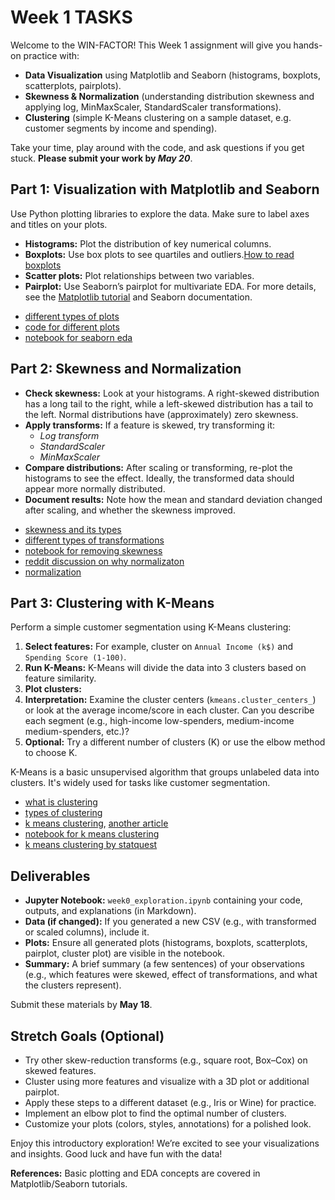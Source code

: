 # Week 1 TASKS

Welcome to the WIN-FACTOR! This Week 1 assignment will give you hands-on practice with:

* **Data Visualization** using Matplotlib and Seaborn (histograms, boxplots, scatterplots, pairplots).
* **Skewness & Normalization** (understanding distribution skewness and applying log, MinMaxScaler, StandardScaler transformations).
* **Clustering** (simple K-Means clustering on a sample dataset, e.g. customer segments by income and spending).

Take your time, play around with the code, and ask questions if you get stuck. **Please submit your work by *May 20***.


## Part 1: Visualization with Matplotlib and Seaborn

Use Python plotting libraries to explore the data. Make sure to label axes and titles on your plots.

* **Histograms:** Plot the distribution of key numerical columns.
* **Boxplots:** Use box plots to see quartiles and outliers.[How to read boxplots](https://www.ncl.ac.uk/webtemplate/ask-assets/external/maths-resources/statistics/data-presentation/box-and-whisker-plots.html)
* **Scatter plots:** Plot relationships between two variables.
* **Pairplot:** Use Seaborn’s pairplot for multivariate EDA.
For more details, see the [Matplotlib tutorial](https://matplotlib.org/stable/tutorials/introductory/pyplot.html) and Seaborn documentation.
- [different types of plots](https://www.comet.com/site/blog/different-plots-used-in-exploratory-data-analysis-eda/)
- [code for different plots](https://medium.com/artificial-intelligence-101/exploratory-data-analysis-eda-with-matplotlib-and-seaborn-a-practical-guide-9284672534df)
- [notebook for seaborn eda](https://www.kaggle.com/code/abdokamr/eda-by-seaborn-feature-engineering-for-beginners)


## Part 2: Skewness and Normalization
* **Check skewness:** Look at your histograms. A right-skewed distribution has a long tail to the right, while a left-skewed distribution has a tail to the left. Normal distributions have (approximately) zero skewness.
* **Apply transforms:** If a feature is skewed, try transforming it:
  * *Log transform*
  * *StandardScaler*
  * *MinMaxScaler*
* **Compare distributions:** After scaling or transforming, re-plot the histograms to see the effect. Ideally, the transformed data should appear more normally distributed.
* **Document results:** Note how the mean and standard deviation changed after scaling, and whether the skewness improved.
- [skewness and its types](https://yashowardhanshinde.medium.com/what-is-skewness-in-data-how-to-fix-skewed-data-in-python-a792e98c0fa6)
- [different types of transformations](https://www.linkedin.com/pulse/how-remove-skewness-data-learn-6-powerful-siddharth-sahasrabudhe-xla3f?trk=public_post)
- [notebook for removing skewness](https://www.kaggle.com/code/swagabyss/skew-handling-techniques#Methods-for-handling-the--Right-Skewed-data)
- [reddit discussion on why normalizaton](https://www.reddit.com/r/datascience/comments/v4u6e4/why_should_we_normalize_our_data_are_there_any/)
- [normalization](https://medium.com/@weidagang/demystifying-machine-learning-normalization-0cdb8b281234)
## Part 3: Clustering with K-Means

Perform a simple customer segmentation using K-Means clustering:
1. **Select features:** For example, cluster on `Annual Income (k$)` and `Spending Score (1-100)`.
2. **Run K-Means:**
   K-Means will divide the data into 3 clusters based on feature similarity.
3. **Plot clusters:**
4. **Interpretation:** Examine the cluster centers (`kmeans.cluster_centers_`) or look at the average income/score in each cluster. Can you describe each segment (e.g., high-income low-spenders, medium-income medium-spenders, etc.)?
5. **Optional:** Try a different number of clusters (K) or use the elbow method to choose K.

K-Means is a basic unsupervised algorithm that groups unlabeled data into clusters. It's widely used for tasks like customer segmentation.
- [what is clustering](https://developers.google.com/machine-learning/clustering/overview)
- [types of clustering](https://developers.google.com/machine-learning/clustering/clustering-algorithms)
- [k means clustering](https://medium.com/@dishantkharkar9/k-means-clustering-algorithm-ce4fbcac8fb0), [another article](https://medium.com/analytics-vidhya/everything-you-need-to-know-about-k-means-clustering-88ad4058cce0)
- [notebook for k means clustering](https://www.kaggle.com/code/prashant111/k-means-clustering-with-python#12.-K-Means-model-with-two-clusters-)
- [k means clustering by statquest](https://youtu.be/4b5d3muPQmA?si=9YSNWobmqy4djpYP)
## Deliverables

* **Jupyter Notebook:** `week0_exploration.ipynb` containing your code, outputs, and explanations (in Markdown).
* **Data (if changed):** If you generated a new CSV (e.g., with transformed or scaled columns), include it.
* **Plots:** Ensure all generated plots (histograms, boxplots, scatterplots, pairplot, cluster plot) are visible in the notebook.
* **Summary:** A brief summary (a few sentences) of your observations (e.g., which features were skewed, effect of transformations, and what the clusters represent).

Submit these materials by **May 18**.

## Stretch Goals (Optional)

* Try other skew-reduction transforms (e.g., square root, Box–Cox) on skewed features.
* Cluster using more features and visualize with a 3D plot or additional pairplot.
* Apply these steps to a different dataset (e.g., Iris or Wine) for practice.
* Implement an elbow plot to find the optimal number of clusters.
* Customize your plots (colors, styles, annotations) for a polished look.

Enjoy this introductory exploration! We’re excited to see your visualizations and insights. Good luck and have fun with the data!

**References:** Basic plotting and EDA concepts are covered in Matplotlib/Seaborn tutorials.